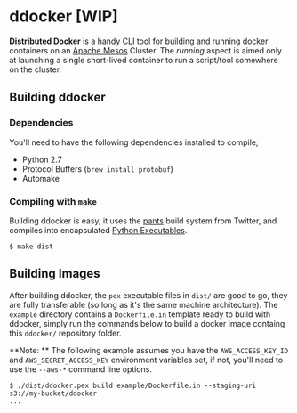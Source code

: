 
# ddocker [WIP]

**Distributed Docker** is a handy CLI tool for building and running docker containers on an [Apache Mesos](mesos.apache.org) Cluster. The *running* aspect is aimed only at launching a single short-lived container to run a script/tool somewhere on the cluster.

## Building ddocker

### Dependencies

You'll need to have the following dependencies installed to compile;

- Python 2.7
- Protocol Buffers (`brew install protobuf`)
- Automake

### Compiling with `make`

Building ddocker is easy, it uses the [pants](pantsbuild.github.io) build system from Twitter, and compiles into encapsulated [Python Executables](pex.readthedocs.org).

```shell
$ make dist
```

## Building Images

After building ddocker, the `pex` executable files in `dist/` are good to go, they are fully transferable (so long as it's the same machine architecture). The `example` directory contains a `Dockerfile.in` template ready to build with ddocker, simply run the commands below to build a docker image containg this `ddocker/` repository folder.

**Note: ** The following example assumes you have the `AWS_ACCESS_KEY_ID` and `AWS_SECRET_ACCESS_KEY` environment variables set, if not, you'll need to use the `--aws-*` command line options.

```shell
$ ./dist/ddocker.pex build example/Dockerfile.in --staging-uri s3://my-bucket/ddocker
...
```
